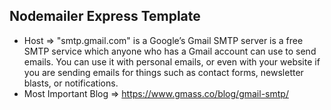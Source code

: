 ## Nodemailer Express Template
* Host => "smtp.gmail.com" is a Google’s Gmail SMTP server is a free SMTP service which anyone who has a Gmail account can use to send emails. You can use it with personal emails, or even with your website if you are sending emails for things such as contact forms, newsletter blasts, or notifications.
* Most Important Blog => https://www.gmass.co/blog/gmail-smtp/
